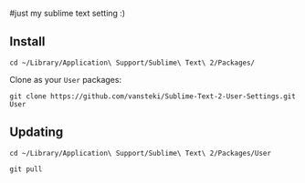 #just my sublime text setting :)

## Install

```
cd ~/Library/Application\ Support/Sublime\ Text\ 2/Packages/
```

Clone as your `User` packages:

```
git clone https://github.com/vansteki/Sublime-Text-2-User-Settings.git User
```

## Updating


```
cd ~/Library/Application\ Support/Sublime\ Text\ 2/Packages/User
```

```
git pull
```
